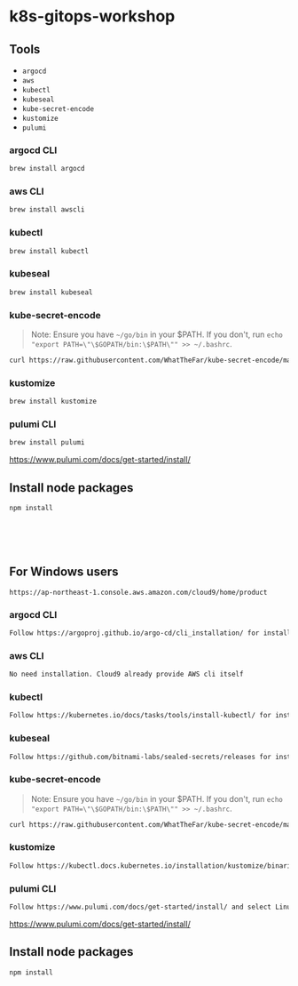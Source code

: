 # k8s-gitops-workshop

## Tools

- `argocd`
- `aws`
- `kubectl`
- `kubeseal`
- `kube-secret-encode`
- `kustomize`
- `pulumi`

### argocd CLI

```bash
brew install argocd
```

### aws CLI

```bash
brew install awscli
```

### kubectl

```bash
brew install kubectl
```

### kubeseal

```bash
brew install kubeseal
```

### kube-secret-encode

> Note: Ensure you have `~/go/bin` in your $PATH. If you don't, run `echo "export PATH=\"\$GOPATH/bin:\$PATH\"" >> ~/.bashrc`.

```bash
curl https://raw.githubusercontent.com/WhatTheFar/kube-secret-encode/master/install.sh | bash -s -- -b ~/go/bin
```

### kustomize

```bash
brew install kustomize
```

### pulumi CLI

```bash
brew install pulumi
```

<https://www.pulumi.com/docs/get-started/install/>

## Install node packages

```bash
npm install
```


<br/><br/><br/>



## For Windows users
```Use AWS Cloud9 as a dev environment
https://ap-northeast-1.console.aws.amazon.com/cloud9/home/product
```

### argocd CLI

```bash
Follow https://argoproj.github.io/argo-cd/cli_installation/ for installation
```

### aws CLI

```bash
No need installation. Cloud9 already provide AWS cli itself
```

### kubectl

```bash
Follow https://kubernetes.io/docs/tasks/tools/install-kubectl/ for installation
```

### kubeseal

```bash
Follow https://github.com/bitnami-labs/sealed-secrets/releases for installation
```

### kube-secret-encode

> Note: Ensure you have `~/go/bin` in your $PATH. If you don't, run `echo "export PATH=\"\$GOPATH/bin:\$PATH\"" >> ~/.bashrc`.

```bash
curl https://raw.githubusercontent.com/WhatTheFar/kube-secret-encode/master/install.sh | bash -s -- -b ~/go/bin
```

### kustomize

```bash
Follow https://kubectl.docs.kubernetes.io/installation/kustomize/binaries/ for installation
```

### pulumi CLI

```bash
Follow https://www.pulumi.com/docs/get-started/install/ and select Linux tab for installation
```

<https://www.pulumi.com/docs/get-started/install/>

## Install node packages

```bash
npm install
```
